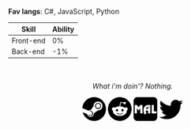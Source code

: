 <!--
**ebisai/ebisai** is a ✨ _special_ ✨ repository because its `README.md` (this file) appears on your GitHub profile. -->
**Fav langs**: C#, JavaScript, Python 

| Skill | Ability |
|---|---|
| Front-end | 0% |
| Back-end | -1% |
<div style="text-align: center">
</br>
</br>
<i>What i'm doin'? Nothing.</i>

 <a href="http://steamcommunity.com/profiles/76561198345788634"><img src="./src/img/steam.svg" height="48" width="48" ></a>
<a href="https://www.reddit.com/user/ilovetravestis/"><img src="./src/img/reddit.svg" height="48" width="48"></a>
<a href="https://myanimelist.net/profile/ebisai"><img src="./src/img/myanimelist.svg" height="48" width="48" ></a>
<a href="https://twitter.com/intent/user?user_id=763536485635227648"><img src="./src/img/twitter.svg" height="48" width="48" styles="outline: 6px solid white"></a>
</div>
